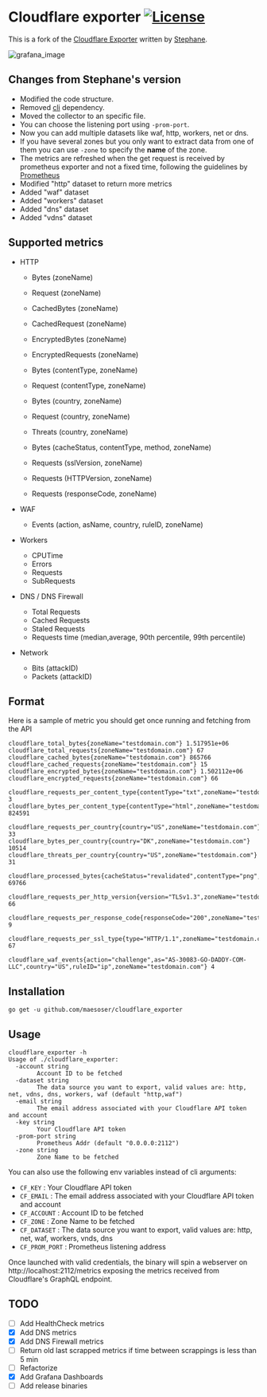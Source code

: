 # Cloudflare exporter [![License](https://img.shields.io/github/license/maesoser/cloudflare_exporter)](https://www.gnu.org/licenses/gpl-3.0.html) 

This is a fork of the [Cloudflare Exporter](https://gitlab.com/stephane5/cloudflare_exporter) written by [Stephane](https://gitlab.com/stephane5).

![grafana_image](https://github.com/maesoser/cloudflare_exporter/raw/main/grafana_dashboards/dashboard_image.jpeg)

## Changes from Stephane's version

 - Modified the code structure.
 - Removed [cli](https://github.com/urfave/cli) dependency.
 - Moved the collector to an specific file.
 - You can choose the listening port using `-prom-port`.
 - Now you can add multiple datasets like waf, http, workers, net or dns.
 - If you have several zones but you only want to extract data from one of them you can use `-zone` to specify the **name** of the zone.
 - The metrics are refreshed when the get request is received by prometheus exporter and not a fixed time, following the guidelines by [Prometheus](https://prometheus.io/docs/instrumenting/writing_exporters/#deployment)
 - Modified "http" dataset to return more metrics
 - Added "waf" dataset
 - Added "workers" dataset
 - Added "dns" dataset
 - Added "vdns" dataset

## Supported metrics

- HTTP
   - Bytes (zoneName)
   - Request (zoneName)
   - CachedBytes (zoneName)
   - CachedRequest (zoneName)
   - EncryptedBytes (zoneName)
   - EncryptedRequests (zoneName)

   - Bytes (contentType, zoneName)
   - Request (contentType, zoneName)

   - Bytes (country, zoneName)
   - Request (country, zoneName)
   - Threats (country, zoneName)

   - Bytes (cacheStatus, contentType, method, zoneName)

   - Requests (sslVersion, zoneName)
   - Requests (HTTPVersion, zoneName)
   - Requests (responseCode, zoneName)

- WAF
   - Events (action, asName, country, ruleID, zoneName)

- Workers
   - CPUTime
   - Errors
   - Requests
   - SubRequests

- DNS / DNS Firewall
   - Total Requests
   - Cached Requests
   - Staled Requests
   - Requests time (median,average, 90th percentile, 99th percentile)

- Network
   - Bits (attackID)
   - Packets (attackID)

## Format

Here is a sample of metric you should get once running and fetching from the API

```
cloudflare_total_bytes{zoneName="testdomain.com"} 1.517951e+06
cloudflare_total_requests{zoneName="testdomain.com"} 67
cloudflare_cached_bytes{zoneName="testdomain.com"} 865766
cloudflare_cached_requests{zoneName="testdomain.com"} 15
cloudflare_encrypted_bytes{zoneName="testdomain.com"} 1.502112e+06
cloudflare_encrypted_requests{zoneName="testdomain.com"} 66

cloudflare_requests_per_content_type{contentType="txt",zoneName="testdomain.com"} 3
cloudflare_bytes_per_content_type{contentType="html",zoneName="testdomain.com"} 824591

cloudflare_requests_per_country{country="US",zoneName="testdomain.com"} 33
cloudflare_bytes_per_country{country="DK",zoneName="testdomain.com"} 10514
cloudflare_threats_per_country{country="US",zoneName="testdomain.com"} 31

cloudflare_processed_bytes{cacheStatus="revalidated",contentType="png",method="GET",zoneName="testdomain.com"} 69766

cloudflare_requests_per_http_version{version="TLSv1.3",zoneName="testdomain.com"} 66

cloudflare_requests_per_response_code{responseCode="200",zoneName="testdomain.com"} 9

cloudflare_requests_per_ssl_type{type="HTTP/1.1",zoneName="testdomain.com"} 67

cloudflare_waf_events{action="challenge",as="AS-30083-GO-DADDY-COM-LLC",country="US",ruleID="ip",zoneName="testdomain.com"} 4
```

## Installation

```
go get -u github.com/maesoser/cloudflare_exporter
```

## Usage

```
cloudflare_exporter -h
Usage of ./cloudflare_exporter:
  -account string
    	Account ID to be fetched
  -dataset string
    	The data source you want to export, valid values are: http, net, vdns, dns, workers, waf (default "http,waf")
  -email string
    	The email address associated with your Cloudflare API token and account
  -key string
    	Your Cloudflare API token
  -prom-port string
    	Prometheus Addr (default "0.0.0.0:2112")
  -zone string
    	Zone Name to be fetched
```

You can also use the following env variables instead of cli arguments:
   - `CF_KEY` : Your Cloudflare API token
   - `CF_EMAIL` : The email address associated with your Cloudflare API token and account
   - `CF_ACCOUNT` : Account ID to be fetched
   - `CF_ZONE` : Zone Name to be fetched
   - `CF_DATASET` : The data source you want to export, valid values are: http, net, waf, workers, vnds, dns
   - `CF_PROM_PORT` : Prometheus listening address


Once launched with valid credentials, the binary will spin a webserver on http://localhost:2112/metrics exposing the metrics received from Cloudflare's GraphQL endpoint.

## TODO

- [ ] Add HealthCheck metrics
- [x] Add DNS metrics
- [x] Add DNS Firewall metrics
- [ ] Return old last scrapped metrics if time between scrappings is less than 5 min
- [ ] Refactorize
- [x] Add Grafana Dashboards
- [ ] Add release binaries
